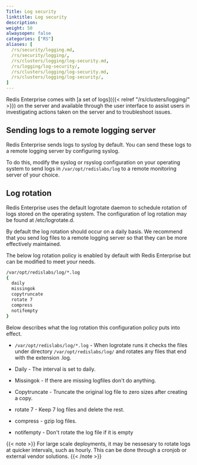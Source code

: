 ```yaml
---
Title: Log security
linktitle: Log security
description:
weight: 50
alwaysopen: false
categories: ["RS"]
aliases: [
  /rs/security/logging.md,
  /rs/security/logging/,
  /rs/clusters/logging/log-security.md,
  /rs/logging/log-security/,
  /rs/clusters/logging/log-security.md,
  /rs/clusters/logging/log-security/,
]
---
```

Redis Enterprise comes with [a set of logs]({{< relref "/rs/clusters/logging/" >}}) on the server and available through the user interface to assist users in investigating actions taken on the server and to troubleshoot issues.

## Sending logs to a remote logging server

Redis Enterprise sends logs to syslog by default. You can send these logs to a remote logging server by configuring syslog.

To do this, modify the syslog or rsyslog configuration on your operating system to send logs in `/var/opt/redislabs/log` to a remote monitoring server of your choice.

## Log rotation

Redis Enterprise uses the default logrotate daemon to schedule rotation of logs stored on the operating system. The configuration of log rotation may be found at /etc/logrotate.d.

By default the log rotation should occur on a daily basis. We recommend that you send log files to a remote logging server so that they can be more effectively maintained.

The below log rotation policy is enabled by default with Redis Enterprise but can be modified to meet your needs.

```sh
/var/opt/redislabs/log/*.log
{ 
  daily
  missingok
  copytruncate
  rotate 7
  compress
  notifempty
}
```

Below describes what the log rotation this configuration policy puts into effect.

- `/var/opt/redislabs/log/*.log` - When logrotate runs it checks the files under directory `/var/opt/redislabs/log/` and rotates any files that end with the extension .log.

- Daily - The interval is set to daily.

- Missingok - If there are missing logfiles don't do anything.

- Copytruncate - Truncate the original log file to zero sizes after creating a copy.

- rotate 7 - Keep 7 log files and delete the rest.

- compress - gzip log files.

- notifempty - Don't rotate the log file if it is empty

{{< note >}}
For large scale deployments, it may be nessesary to rotate logs at quicker intervals, such as hourly. This can be done through a cronjob or external vendor solutions.
{{< /note >}}
